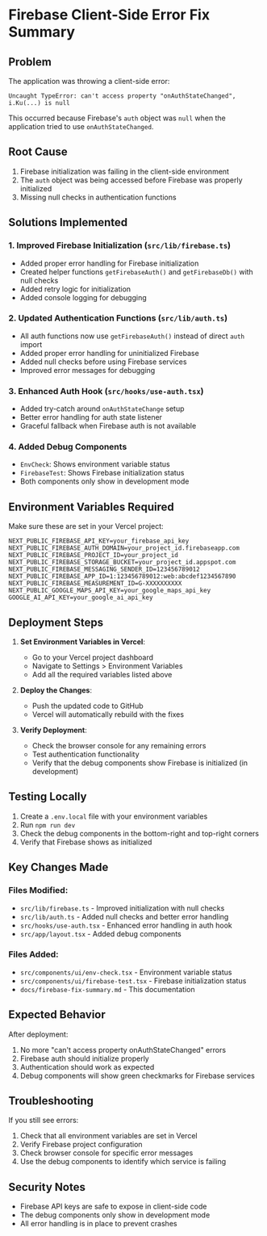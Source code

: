 # Firebase Client-Side Error Fix Summary

## Problem
The application was throwing a client-side error:
```
Uncaught TypeError: can't access property "onAuthStateChanged", i.Ku(...) is null
```

This occurred because Firebase's `auth` object was `null` when the application tried to use `onAuthStateChanged`.

## Root Cause
1. Firebase initialization was failing in the client-side environment
2. The `auth` object was being accessed before Firebase was properly initialized
3. Missing null checks in authentication functions

## Solutions Implemented

### 1. Improved Firebase Initialization (`src/lib/firebase.ts`)
- Added proper error handling for Firebase initialization
- Created helper functions `getFirebaseAuth()` and `getFirebaseDb()` with null checks
- Added retry logic for initialization
- Added console logging for debugging

### 2. Updated Authentication Functions (`src/lib/auth.ts`)
- All auth functions now use `getFirebaseAuth()` instead of direct `auth` import
- Added proper error handling for uninitialized Firebase
- Added null checks before using Firebase services
- Improved error messages for debugging

### 3. Enhanced Auth Hook (`src/hooks/use-auth.tsx`)
- Added try-catch around `onAuthStateChange` setup
- Better error handling for auth state listener
- Graceful fallback when Firebase auth is not available

### 4. Added Debug Components
- `EnvCheck`: Shows environment variable status
- `FirebaseTest`: Shows Firebase initialization status
- Both components only show in development mode

## Environment Variables Required

Make sure these are set in your Vercel project:

```
NEXT_PUBLIC_FIREBASE_API_KEY=your_firebase_api_key
NEXT_PUBLIC_FIREBASE_AUTH_DOMAIN=your_project_id.firebaseapp.com
NEXT_PUBLIC_FIREBASE_PROJECT_ID=your_project_id
NEXT_PUBLIC_FIREBASE_STORAGE_BUCKET=your_project_id.appspot.com
NEXT_PUBLIC_FIREBASE_MESSAGING_SENDER_ID=123456789012
NEXT_PUBLIC_FIREBASE_APP_ID=1:123456789012:web:abcdef1234567890
NEXT_PUBLIC_FIREBASE_MEASUREMENT_ID=G-XXXXXXXXXX
NEXT_PUBLIC_GOOGLE_MAPS_API_KEY=your_google_maps_api_key
GOOGLE_AI_API_KEY=your_google_ai_api_key
```

## Deployment Steps

1. **Set Environment Variables in Vercel**:
   - Go to your Vercel project dashboard
   - Navigate to Settings > Environment Variables
   - Add all the required variables listed above

2. **Deploy the Changes**:
   - Push the updated code to GitHub
   - Vercel will automatically rebuild with the fixes

3. **Verify Deployment**:
   - Check the browser console for any remaining errors
   - Test authentication functionality
   - Verify that the debug components show Firebase is initialized (in development)

## Testing Locally

1. Create a `.env.local` file with your environment variables
2. Run `npm run dev`
3. Check the debug components in the bottom-right and top-right corners
4. Verify that Firebase shows as initialized

## Key Changes Made

### Files Modified:
- `src/lib/firebase.ts` - Improved initialization with null checks
- `src/lib/auth.ts` - Added null checks and better error handling
- `src/hooks/use-auth.tsx` - Enhanced error handling in auth hook
- `src/app/layout.tsx` - Added debug components

### Files Added:
- `src/components/ui/env-check.tsx` - Environment variable status
- `src/components/ui/firebase-test.tsx` - Firebase initialization status
- `docs/firebase-fix-summary.md` - This documentation

## Expected Behavior

After deployment:
1. No more "can't access property onAuthStateChanged" errors
2. Firebase auth should initialize properly
3. Authentication should work as expected
4. Debug components will show green checkmarks for Firebase services

## Troubleshooting

If you still see errors:
1. Check that all environment variables are set in Vercel
2. Verify Firebase project configuration
3. Check browser console for specific error messages
4. Use the debug components to identify which service is failing

## Security Notes

- Firebase API keys are safe to expose in client-side code
- The debug components only show in development mode
- All error handling is in place to prevent crashes 